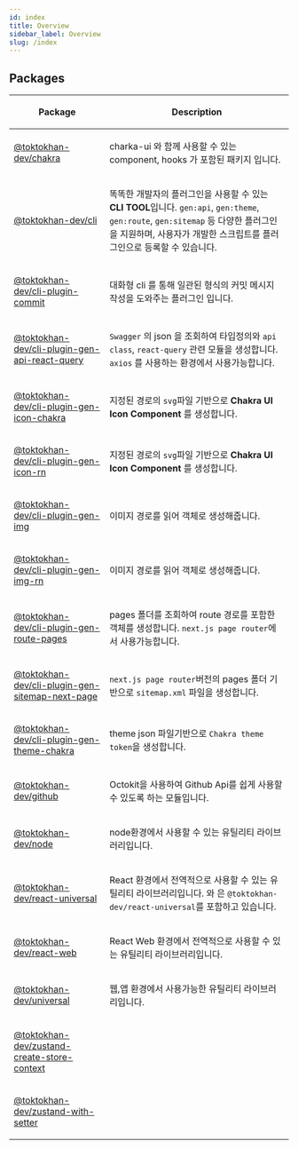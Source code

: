 ```yaml
---
id: index
title: Overview
sidebar_label: Overview
slug: /index
---
```






## Packages

<table><thead><tr><th>

Package


</th><th>

Description


</th></tr></thead>
<tbody><tr><td>

[@toktokhan-dev/chakra](./chakra)


</td><td>

charka-ui 와 함께 사용할 수 있는 component, hooks 가 포함된 패키지 입니다.


</td></tr>
<tr><td>

[@toktokhan-dev/cli](./cli)


</td><td>

똑똑한 개발자의 플러그인을 사용할 수 있는 **CLI TOOL**입니다. `gen:api`, `gen:theme`, `gen:route`, `gen:sitemap` 등 다양한 플러그인을 지원하며, 사용자가 개발한 스크립트를 플러그인으로 등록할 수 있습니다.


</td></tr>
<tr><td>

[@toktokhan-dev/cli-plugin-commit](./cli-plugin-commit)


</td><td>

대화형 cli 를 통해 일관된 형식의 커밋 메시지 작성을 도와주는 플러그인 입니다.


</td></tr>
<tr><td>

[@toktokhan-dev/cli-plugin-gen-api-react-query](./cli-plugin-gen-api-react-query)


</td><td>

`Swagger` 의 json 을 조회하여 타입정의와 `api class`, `react-query` 관련 모듈을 생성합니다. `axios` 를 사용하는 환경에서 사용가능합니다.


</td></tr>
<tr><td>

[@toktokhan-dev/cli-plugin-gen-icon-chakra](./cli-plugin-gen-icon-chakra)


</td><td>

지정된 경로의 `svg`파일 기반으로 **Chakra UI Icon Component** 를 생성합니다.


</td></tr>
<tr><td>

[@toktokhan-dev/cli-plugin-gen-icon-rn](./cli-plugin-gen-icon-rn)


</td><td>

지정된 경로의 `svg`파일 기반으로 **Chakra UI Icon Component** 를 생성합니다.


</td></tr>
<tr><td>

[@toktokhan-dev/cli-plugin-gen-img](./cli-plugin-gen-img)


</td><td>

이미지 경로를 읽어 객체로 생성해줍니다.


</td></tr>
<tr><td>

[@toktokhan-dev/cli-plugin-gen-img-rn](./cli-plugin-gen-img-rn)


</td><td>

이미지 경로를 읽어 객체로 생성해줍니다.


</td></tr>
<tr><td>

[@toktokhan-dev/cli-plugin-gen-route-pages](./cli-plugin-gen-route-pages)


</td><td>

pages 폴더를 조회하여 route 경로를 포함한 객체를 생성합니다. `next.js page router`에서 사용가능합니다.


</td></tr>
<tr><td>

[@toktokhan-dev/cli-plugin-gen-sitemap-next-page](./cli-plugin-gen-sitemap-next-page)


</td><td>

`next.js page router`버전의 pages 폴더 기반으로 `sitemap.xml` 파일을 생성합니다.


</td></tr>
<tr><td>

[@toktokhan-dev/cli-plugin-gen-theme-chakra](./cli-plugin-gen-theme-chakra)


</td><td>

theme json 파일기반으로 `Chakra theme token`을 생성합니다.


</td></tr>
<tr><td>

[@toktokhan-dev/github](./github)


</td><td>

Octokit을 사용하여 Github Api를 쉽게 사용할 수 있도록 하는 모듈입니다.


</td></tr>
<tr><td>

[@toktokhan-dev/node](./node)


</td><td>

node환경에서 사용할 수 있는 유틸리티 라이브러리입니다.


</td></tr>
<tr><td>

[@toktokhan-dev/react-universal](./react-universal)


</td><td>

React 환경에서 전역적으로 사용할 수 있는 유틸리티 라이브러리입니다.  와 은 `@toktokhan-dev/react-universal`를 포함하고 있습니다.


</td></tr>
<tr><td>

[@toktokhan-dev/react-web](./react-web)


</td><td>

React Web 환경에서 전역적으로 사용할 수 있는 유틸리티 라이브러리입니다.


</td></tr>
<tr><td>

[@toktokhan-dev/universal](./universal)


</td><td>

웹,앱 환경에서 사용가능한 유틸리티 라이브러리입니다.


</td></tr>
<tr><td>

[@toktokhan-dev/zustand-create-store-context](./zustand-create-store-context)


</td><td>


</td></tr>
<tr><td>

[@toktokhan-dev/zustand-with-setter](./zustand-with-setter)


</td><td>


</td></tr>
</tbody></table>
